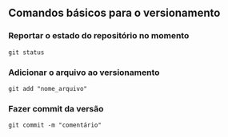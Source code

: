 ## Comandos básicos para o versionamento

### Reportar o estado do repositório no momento

``` shell
git status
```
### Adicionar o arquivo ao versionamento

``` shell
git add "nome_arquivo"
```

### Fazer commit da versão

``` shell
git commit -m "comentário"
```